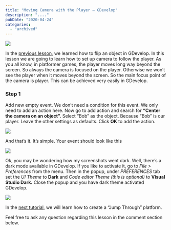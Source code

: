 ```yaml
---
title: "Moving Camera with the Player – GDevelop"
description: "...."
pubDate: "2020-04-24"
categories: 
  - "archived"
---
```


[![](/images/00_GDevelop_Tutorial_for_beginners.PNG)](https://1.bp.blogspot.com/-ooaAnBJVIVI/XpyZp6wIMkI/AAAAAAAALFU/W0VAzxGoDhUpYFr_B7oKG-MB85uJSOmIwCPcBGAYYCw/s1600/00_GDevelop_Tutorial_for_beginners.PNG)

  
  

In the [previous lesson](https://www.buddhilive.com/2020/04/flipping-objects-in-gdevelop.html), we learned how to flip an object in GDevelop. In this lesson we are going to learn how to set up camera to follow the player. As you all know, in platformer games, the player moves long way beyond the screen. So always the camera is focused on the player. Otherwise we won’t see the player when it moves beyond the screen. So the main focus point of the camera is player. This can be achieved very easily in GDevelop.

### Step 1

Add new empty event. We don’t need a condition for this event. We only need to add an action here. Now go to add action and search for **“Center the camera on an object”.** Select “Bob” as the object. Because “Bob” is our player. Leave the other settings as defaults. Click **OK** to add the action.

  

[![](/images/31.Center+the+camera+on+an+object.PNG)](https://1.bp.blogspot.com/--0f2avg7NgQ/XqMs1Y7ObZI/AAAAAAAALNw/5ZPpsvptIEIhXV1ANHfZb6GHBS1Iaa2PgCLcBGAsYHQ/s1600/31.Center+the+camera+on+an+object.PNG)

  

And that’s it. It’s simple. Your event should look like this

  

[![](/images/32.event.PNG)](https://1.bp.blogspot.com/-VeKZ453mc-0/XqMtPam4XgI/AAAAAAAALN4/1Xfp8JiLqjAFaksA2kCltryIKuZDt8DXQCLcBGAsYHQ/s1600/32.event.PNG)

  

Ok, you may be wondering how my screenshots went dark. Well, there’s a dark mode available in GDevelop. If you like to activate it, go to _File > Preferences_ from the menu. Then in the popup, under _PREFERENCES_ tab set the _UI Theme_ to **Dark** and _Code editor Theme (this is optional)_ to **Visual Studio Dark.** Close the popup and you have dark theme activated GDevelop.  
  

[![](/images/33.dark-them-for-gdevelop.PNG)](https://1.bp.blogspot.com/-x7Zo2SZCObU/XqMtfsaJe6I/AAAAAAAALOA/HaNV8sKWpowZwP6c-qp7biNE37n9lv84wCLcBGAsYHQ/s1600/33.dark-them-for-gdevelop.PNG)

  

In the [next tutorial](https://www.buddhilive.com/2020/05/adding-jump-through-platforms-gdevelop.html), we will learn how to create a “Jump Through” platform.  
  

Feel free to ask any question regarding this lesson in the comment section below.
